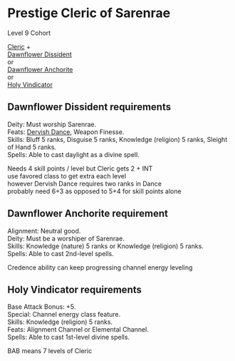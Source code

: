 # Prestige Cleric of Sarenrae

Level 9 Cohort

[Cleric](https://aonprd.com/ClassDisplay.aspx?ItemName=Cleric) +  
[Dawnflower Dissident](https://aonprd.com/PrestigeClassesDisplay.aspx?ItemName=Dawnflower%20Dissident)  
or  
[Dawnflower Anchorite](https://aonprd.com/PrestigeClassesDisplay.aspx?ItemName=Dawnflower%20Anchorite)  
or  
[Holy Vindicator](https://aonprd.com/PrestigeClassesDisplay.aspx?ItemName=Holy%20Vindicator)  


## Dawnflower Dissident requirements

Deity: Must worship Sarenrae.  
Feats: [Dervish Dance](https://aonprd.com/FeatDisplay.aspx?ItemName=Dervish%20Dance), Weapon Finesse.  
Skills: Bluff 5 ranks, Disguise 5 ranks, Knowledge (religion) 5 ranks, Sleight of Hand 5 ranks.  
Spells: Able to cast daylight as a divine spell.  

Needs 4 skill points / level but Cleric gets 2 + INT  
use favored class to get extra each level  
however Dervish Dance requires two ranks in Dance  
probably need 6+3 as opposed to 5+4 for skill points alone 

## Dawnflower Anchorite requirement

Alignment: Neutral good.  
Deity: Must be a worshiper of Sarenrae.  
Skills: Knowledge (nature) 5 ranks or Knowledge (religion) 5 ranks.  
Spells: Able to cast 2nd-level spells.  

Credence ability can keep progressing channel energy leveling  


## Holy Vindicator requirements

Base Attack Bonus: +5.  
Special: Channel energy class feature.  
Skills: Knowledge (religion) 5 ranks.  
Feats: Alignment Channel or Elemental Channel.  
Spells: Able to cast 1st-level divine spells.  

BAB means 7 levels of Cleric  


